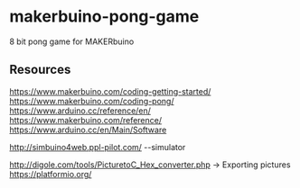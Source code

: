 # makerbuino-pong-game
8 bit pong game for MAKERbuino

## Resources

 
https://www.makerbuino.com/coding-getting-started/
https://www.makerbuino.com/coding-pong/
https://www.arduino.cc/reference/en/
https://www.makerbuino.com/reference/
https://www.arduino.cc/en/Main/Software


http://simbuino4web.ppl-pilot.com/ --simulator

http://digole.com/tools/PicturetoC_Hex_converter.php  -> Exporting pictures
https://platformio.org/